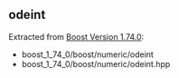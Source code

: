 ## odeint

Extracted from [Boost Version 1.74.0](https://dl.bintray.com/boostorg/release/1.74.0/source/):
* boost_1_74_0/boost/numeric/odeint
* boost_1_74_0/boost/numeric/odeint.hpp